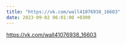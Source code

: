 ```yaml
---
title: "https://vk.com/wall41076938_16603"
date: 2023-09-02 06:01:00 +0300
---
```

<a class="vk-attach" href="https://vk.com/wall41076938_16603">https://vk.com/wall41076938_16603</a>
